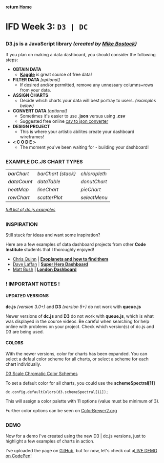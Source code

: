 #### return [Home](https://github.com/TravelTimN/ci-ifd-lead/blob/master/README.md)

##

# IFD Week 3: `D3 | DC`

##

### **D3.js** is a JavaScript library *(created by [Mike Bostock](https://bl.ocks.org/mbostock))*

If you plan on making a data dashboard, you should consider the following steps:

- **OBTAIN DATA**
    - **[Kaggle](https://www.kaggle.com/datasets)** is great source of free data!
- **FILTER DATA** *[optional]*
    - If desired and/or permitted, remove any unnessary columns+rows from your data.
- **ASSIGN CHARTS**
    - Decide which charts your data will best portray to users. *(examples below)*
- **CONVERT DATA** *[optional]*
    - Sometimes it's easier to use **.json** versus using **.csv**
    - Suggested free online [csv to json converter](https://csvjson.com/csv2json)
- **DESIGN PROJECT**
    - This is where your artistic abilites create your dashboard wireframes!
- **< C O D E >**
    - The moment you've been waiting for - building your dashboard!

##

### **EXAMPLE DC.JS CHART TYPES**

| | | |
| --- | --- | --- |
| *barChart* | *barChart (stack)* | *chloropleth* |
| *dataCount* | *dataTable* | *donutChart* |
| *heatMap* | *lineChart* | *pieChart* |
| *rowChart* | *scatterPlot* | *selectMenu* |

*[full list of dc.js examples](https://dc-js.github.io/dc.js/examples/)*


##

### **INSPIRATION**

Still stuck for ideas and want some inspiration?

Here are a few examples of data dashboard projects from other **Code Institute** students that I thoroughly enjoyed!

- [Chris Quinn](https://github.com/10xOXR) | **[Exoplanets and how to find them](https://10xoxr.github.io/IFED_Milestone_2_Exoplanets/)**
- [Dave Laffan](https://github.com/steview-d) | **[Super Hero Dashboard](https://steview-d.github.io/superhero-dashboard/)**
- [Matt Bush](https://github.com/gitbush) | **[London Dashboard](https://gitbush.github.io/london-boroughs/)**

##

### **! IMPORTANT NOTES !**

#### UPDATED VERSIONS

**dc.js** *(version 3.0+)* and **D3** *(version 5+)* do not work with **queue.js**

Newer versions of **dc.js** and **D3** do not work with **queue.js**, which is what was displayed in the course videos. Be careful when searching for help online with problems on your project. Check which version(s) of dc.js and D3 are being used.

#### COLORS

With the newer versions, color for charts has been expanded. You can select a defaul color scheme for all charts, or select a scheme for each chart individually.

[D3 Scale Chromatic Color Schemes](https://github.com/d3/d3-scale-chromatic)

To set a default color for all charts, you could use the **schemeSpectral[11]**

`dc.config.defaultColors(d3.schemeSpectral[11]);`

This will assign a color palette with 11 options (value must be minimum of 3).

Further color options can be seen on [ColorBrewer2.org](http://www.colorbrewer2.org)

##

### **DEMO**

Now for a demo I've created using the new D3 | dc.js versions, just to highlight a few examples of charts in action.

I've uploaded the page on [GitHub](https://github.com/TravelTimN/ci-ifd-lead/blob/master/week3-d3-dc/example-project/index.html), but for now, let's check out a[LIVE DEMO on CodePen](https://codepen.io/traveltimn/full/MxxBMx)!